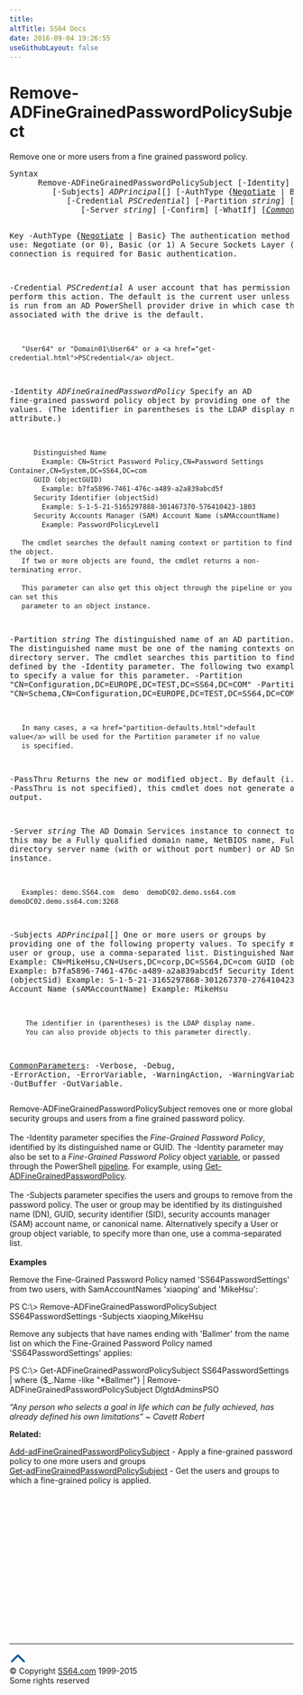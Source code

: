 ```yaml
---
title:
altTitle: SS64 Docs
date: 2016-09-04 19:26:55
useGithubLayout: false
---
```

<!-- #BeginLibraryItem "/Library/head_ps.lbi" --><!-- #EndLibraryItem --><h1>Remove-ADFineGrainedPasswordPolicy<b>Subject</b></h1> 
<p>Remove one or more users from a fine grained password policy.</p>
<pre>Syntax
      Remove-ADFineGrainedPasswordPolicySubject [-Identity] <i>ADFineGrainedPasswordPolicy</i>
         [-Subjects] <i>ADPrincipal</i>[] [-AuthType {<u>Negotiate</u> | Basic}]
            [-Credential <i>PSCredential</i>] [-Partition <i>string</i>] [-PassThru]
               [-Server <i>string</i>] [-Confirm] [-WhatIf] [<a href="common.html"><i>CommonParameters</i></a>]

Key
   -AuthType {<u>Negotiate</u> | Basic}
       The authentication method to use: Negotiate (or 0), Basic (or 1)
       A Secure Sockets Layer (SSL) connection is required for Basic authentication.

   -Credential <i>PSCredential</i>
       A user account that has permission to perform this action.
       The default is the current user unless the cmdlet is run from an AD PowerShell provider drive
       in which case the account associated with the drive is the default.

       "User64" or "Domain01\User64" or a <a href="get-credential.html">PSCredential</a> object.

   -Identity <i>ADFineGrainedPasswordPolicy</i>
       Specify an AD fine-grained password policy object by providing one of the following values.
       (The identifier in parentheses is the LDAP display name for the attribute.)

          Distinguished Name 
            Example: CN=Strict Password Policy,CN=Password Settings Container,CN=System,DC=SS64,DC=com 
          GUID (objectGUID) 
            Example: b7fa5896-7461-476c-a489-a2a839abcd5f
          Security Identifier (objectSid) 
            Example: S-1-5-21-5165297888-301467370-576410423-1803
          Security Accounts Manager (SAM) Account Name (sAMAccountName)
            Example: PasswordPolicyLevel1

       The cmdlet searches the default naming context or partition to find the object.
       If two or more objects are found, the cmdlet returns a non-terminating error.

       This parameter can also get this object through the pipeline or you can set this
       parameter to an object instance.

   -Partition <i>string</i>
       The distinguished name of an AD partition.
       The distinguished name must be one of the naming contexts on the current
       directory server. The cmdlet searches this partition to find the object defined by
       the -Identity parameter. 
       The following two examples show how to specify a value for this parameter.
          -Partition "CN=Configuration,DC=EUROPE,DC=TEST,DC=SS64,DC=COM"
          -Partition "CN=Schema,CN=Configuration,DC=EUROPE,DC=TEST,DC=SS64,DC=COM"
          
       In many cases, a <a href="partition-defaults.html">default value</a> will be used for the Partition parameter if no value
       is specified.

   -PassThru
       Returns the new or modified object.
       By default (i.e. if -PassThru is not specified), this cmdlet does not generate any output.

   -Server <i>string</i>
       The AD Domain Services instance to connect to, this may be a Fully qualified domain name,
       NetBIOS name, Fully qualified directory server name (with or without port number) or AD Snapshot instance.

       Examples: demo.SS64.com  demo  demoDC02.demo.ss64.com  demoDC02.demo.ss64.com:3268

   -Subjects <i>ADPrincipal</i>[]
       One or more users or groups by providing one of the following property values.
       To specify more than one user or group, use a comma-separated list.
          Distinguished Name (DN)
            Example: CN=MikeHsu,CN=Users,DC=corp,DC=SS64,DC=com
          GUID (objectGUID)
            Example: b7fa5896-7461-476c-a489-a2a839abcd5f
          Security Identifier (objectSid)
            Example: S-1-5-21-3165297868-301267370-276410423-1103
          SAM Account Name (sAMAccountName)
            Example: MikeHsu

        The identifier in (parentheses) is the LDAP display name.
        You can also provide objects to this parameter directly.

   <a href="common.html">CommonParameters</a>:
       -Verbose, -Debug, -ErrorAction, -ErrorVariable, -WarningAction, -WarningVariable,
       -OutBuffer -OutVariable.</pre>
<p>Remove-ADFineGrainedPasswordPolicySubject  removes one or more global security groups and users from a fine grained password policy.<br>
<br>
The <span class="code">-Identity</span> parameter specifies the <i>Fine-Grained Password Policy</i>,  identified by its distinguished name or GUID. The -Identity parameter may also be set to a <i>Fine-Grained Password Policy</i> object
<a href="syntax-variables.html">variable</a>, or passed through the PowerShell <a href="syntax-pipeline.html">pipeline</a>. For example, using <a href="get-adfinegrainedpasswordpolicy.html">Get-ADFineGrainedPasswordPolicy</a>.<br>
<br>
The <span class="code">-Subjects</span> parameter specifies the users and groups to remove from the password policy. The user or group may be identified by its distinguished name (DN), GUID, security identifier (SID), security accounts manager (SAM) account name, or canonical name. Alternatively specify a User or group object variable,  to
specify more than one, use a comma-separated list.<br>
<br>
<b>Examples</b></p>
<p>  Remove the Fine-Grained Password Policy named 'SS64PasswordSettings' from two users, with SamAccountNames 'xiaoping' and 'MikeHsu':</p>
<p><span class="code">PS C:\&gt; Remove-ADFineGrainedPasswordPolicySubject SS64PasswordSettings -Subjects xiaoping,MikeHsu</span></p>
<p>Remove any subjects that have names ending with 'Ballmer' from the name list on which the Fine-Grained Password Policy named 'SS64PasswordSettings' applies:</p>
<p><span class="code">PS C:\&gt; Get-ADFineGrainedPasswordPolicySubject  SS64PasswordSettings | where {$_.Name -like "*Ballmer"} | Remove-ADFineGrainedPasswordPolicySubject DlgtdAdminsPSO</span></p>
<p class="quote"><i>“Any person who selects a goal in life which can be fully achieved, has already defined his own limitations” ~ Cavett Robert</i></p>
<p><b>Related:</b></p>
<p><a href="add-adfinegrainedpasswordpolicysubject.html">Add-adFineGrainedPasswordPolicySubject</a> - Apply a fine-grained password policy to one more users and groups<a href="get-adfinegrainedpasswordpolicysubject.html"><br>
Get-adFineGrainedPasswordPolicySubject</a> - Get the users and groups to which a fine-grained policy is applied.</p><!-- #BeginLibraryItem "/Library/foot_ps.lbi" --><p>
<!-- PowerShell300 -->
<ins class="adsbygoogle" style="display:inline-block;width:300px;height:250px" data-ad-client="ca-pub-6140977852749469" data-ad-slot="6253539900"></ins>
<script>
(adsbygoogle = window.adsbygoogle || []).push({});
</script></p>
<hr>
<div id="bl" class="footer"><a href="remove-adfinegrainedpasswordpolicysubject.html#"><img src="../images/top.png" width="30" height="22" alt="Back to the Top"></a></div>
<div id="br" class="footer, tagline">© Copyright <a href="http://ss64.com/">SS64.com</a> 1999-2015<br>
Some rights reserved</div><!-- #EndLibraryItem -->

